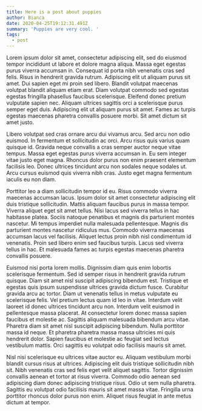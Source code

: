 ```yaml
---
title: Here is a post about puppies
author: Bianca
date: 2020-04-25T19:12:31.491Z
summary: 'Puppies are very cool. '
tags:
  - post
---
```

Lorem ipsum dolor sit amet, consectetur adipiscing elit, sed do eiusmod tempor incididunt ut labore et dolore magna aliqua. Massa eget egestas purus viverra accumsan in. Consequat id porta nibh venenatis cras sed felis. Risus in hendrerit gravida rutrum. Adipiscing elit ut aliquam purus sit amet. Dui sapien eget mi proin sed libero. Blandit volutpat maecenas volutpat blandit aliquam etiam erat. Diam volutpat commodo sed egestas egestas fringilla phasellus faucibus scelerisque. Eleifend donec pretium vulputate sapien nec. Aliquam ultrices sagittis orci a scelerisque purus semper eget duis. Adipiscing elit ut aliquam purus sit amet. Fames ac turpis egestas maecenas pharetra convallis posuere morbi. Sit amet dictum sit amet justo.



Libero volutpat sed cras ornare arcu dui vivamus arcu. Sed arcu non odio euismod. In fermentum et sollicitudin ac orci. Arcu risus quis varius quam quisque id. Gravida neque convallis a cras semper auctor neque vitae tempus. Massa eget egestas purus viverra accumsan in. Eu sem integer vitae justo eget magna. Rhoncus dolor purus non enim praesent elementum facilisis leo. Donec ultrices tincidunt arcu non sodales neque sodales ut. Arcu cursus euismod quis viverra nibh cras. Justo eget magna fermentum iaculis eu non diam.



Porttitor leo a diam sollicitudin tempor id eu. Risus commodo viverra maecenas accumsan lacus. Ipsum dolor sit amet consectetur adipiscing elit duis tristique sollicitudin. Mattis aliquam faucibus purus in massa tempor. Viverra aliquet eget sit amet tellus. Nisi lacus sed viverra tellus in hac habitasse platea. Sociis natoque penatibus et magnis dis parturient montes nascetur. Mi tempus imperdiet nulla malesuada pellentesque. Magnis dis parturient montes nascetur ridiculus mus. Commodo viverra maecenas accumsan lacus vel facilisis. Aliquet lectus proin nibh nisl condimentum id venenatis. Proin sed libero enim sed faucibus turpis. Lacus sed viverra tellus in hac. Et malesuada fames ac turpis egestas maecenas pharetra convallis posuere.



Euismod nisi porta lorem mollis. Dignissim diam quis enim lobortis scelerisque fermentum. Sed id semper risus in hendrerit gravida rutrum quisque. Diam sit amet nisl suscipit adipiscing bibendum est. Tristique et egestas quis ipsum suspendisse ultrices gravida dictum fusce. Curabitur gravida arcu ac tortor. Diam ut venenatis tellus in metus vulputate eu scelerisque felis. Vel pretium lectus quam id leo in vitae. Interdum velit laoreet id donec ultrices tincidunt arcu non. Interdum velit euismod in pellentesque massa placerat. At consectetur lorem donec massa sapien faucibus et molestie ac. Sagittis aliquam malesuada bibendum arcu vitae. Pharetra diam sit amet nisl suscipit adipiscing bibendum. Nulla porttitor massa id neque. Et pharetra pharetra massa massa ultricies mi quis hendrerit dolor. Sapien faucibus et molestie ac feugiat sed lectus vestibulum mattis. Orci sagittis eu volutpat odio facilisis mauris sit amet.



Nisl nisi scelerisque eu ultrices vitae auctor eu. Aliquam vestibulum morbi blandit cursus risus at ultrices. Adipiscing elit duis tristique sollicitudin nibh sit. Nibh venenatis cras sed felis eget velit aliquet sagittis. Tortor dignissim convallis aenean et tortor at risus viverra. Commodo odio aenean sed adipiscing diam donec adipiscing tristique risus. Odio ut sem nulla pharetra. Sagittis eu volutpat odio facilisis mauris sit amet massa vitae. Fringilla urna porttitor rhoncus dolor purus non enim. Aliquet risus feugiat in ante metus dictum at tempor.
